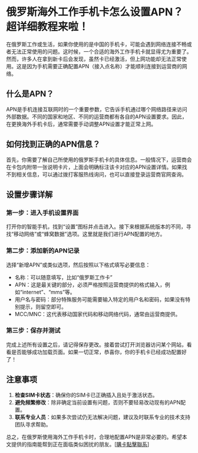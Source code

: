 # 俄罗斯海外工作手机卡怎么设置APN？超详细教程来啦！

在俄罗斯工作或生活，如果你使用的是中国的手机卡，可能会遇到网络连接不畅或者无法正常使用的问题。这时候，一个合适的海外工作手机卡就显得尤为重要了。然而，许多人在拿到新卡后会发现，虽然卡已经激活，但上网功能却无法正常使用。这是因为手机需要正确配置APN（接入点名称）才能顺利连接到运营商的网络。

## 什么是APN？

APN是手机连接互联网时的一个重要参数，它告诉手机通过哪个网络路径来访问外部数据。不同的国家和地区、不同的运营商都有各自的APN设置要求。因此，在更换海外手机卡后，通常需要手动调整APN设置才能正常上网。

## 如何找到正确的APN信息？

首先，你需要了解自己所使用的俄罗斯手机卡的具体信息。一般情况下，运营商会在卡包内附带一张说明卡片，上面会明确标注该卡对应的APN设置详情。如果找不到相关信息，可以通过拨打客服热线询问，也可以直接登录运营商官网查询。

## 设置步骤详解

### 第一步：进入手机设置界面
打开你的智能手机，找到“设置”图标并点击进入。接下来根据系统版本的不同，寻找“移动网络”或“蜂窝数据”选项。这里就是我们进行APN配置的地方。

### 第二步：添加新的APN记录
选择“新增APN”或类似选项，然后按照以下格式填写必要信息：
- 名称：可以随意填写，比如“俄罗斯工作卡”
- APN：这是最关键的部分，必须严格按照运营商提供的格式输入，例如“internet”、“mms”等。
- 用户名与密码：部分特殊服务可能需要输入特定的用户名和密码，如果没有特别提示，则留空即可。
- MCC/MNC：这代表移动国家代码和移动网络代码，通常由运营商提供。

### 第三步：保存并测试
完成上述所有设置之后，请记得保存更改。接着尝试打开浏览器访问某个网站，看看是否能够成功加载页面。如果一切正常，恭喜你，你的手机卡已经成功配置好了！

## 注意事项

1. **检查SIM卡状态**：确保你的SIM卡已正确插入且处于激活状态。
2. **避免频繁修改**：除非确定当前设置有问题，否则不要轻易改动现有的APN配置。
3. **联系专业人员**：如果多次尝试仍无法解决问题，建议及时联系专业的技术支持团队寻求帮助。

总之，在俄罗斯使用海外工作手机卡时，合理地配置APN是非常必要的。希望本文提供的指南能帮到正在面临类似困扰的朋友。[[購卡點擊聯系](https://t.me/s/esim1088)]